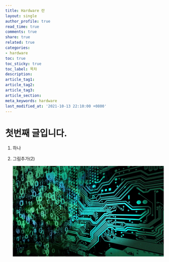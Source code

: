 ```yaml
---
title: Hardware 란
layout: single
author_profile: true
read_time: true
comments: true
share: true
related: true
categories:
- hardware
toc: true
toc_sticky: true
toc_label: 목차
description: 
article_tag1: 
article_tag2: 
article_tag3: 
article_section: 
meta_keywords: hardware
last_modified_at: '2021-10-13 22:10:00 +0800'
---
```




# 첫번째 글입니다.

1. 하나

2. 그림추가(2)

   ![circuit](../../../assets/images/post/hardware/2021-10-13-first/circuit.png)

